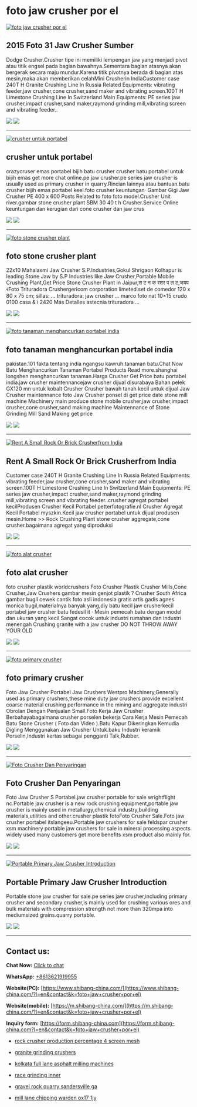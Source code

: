 # foto jaw crusher por el

<a href="https://swt.shibang-china.com/?l=en&img&k=foto+jaw+crusher+por+el" target="_blank">![foto jaw crusher por el](http://static.shibang-china.com/all-800x300/1072.jpg)</a>

## 2015 Foto 31 Jaw Crusher Sumber
Dodge Crusher.Crusher tipe ini memiliki lempengan jaw yang menjadi pivot atau titik engsel pada bagian bawahnya.Sementara bagian atasnya akan bergerak secara maju mundur.Karena titik pivotnya berada di bagian atas mesin,maka akan memberikan celahMini Crusherin IndiaCustomer case 240T H Granite Crushing Line In Russia Related Equipments: vibrating feeder,jaw crusher,cone crusher,sand maker and vibrating screen.100T H Limestone Crushing Line In Switzerland Main Equipments: PE series jaw crusher,impact crusher,sand maker,raymond grinding mill,vibrating screen and vibrating feeder..


<a href="https://whatsapp.shibangsoft.com/WhatsApp.php" target="_blank" title="WhatsApp">![](http://static.shibang-china.com/icon/whatsapp.png)</a> <a href="https://swt.shibang-china.com/?l=en&icon&k=foto+jaw+crusher+por+el" target="_blank">![](http://static.shibang-china.com/icon/chat-en.png)</a>

---

<a href="https://swt.shibang-china.com/?l=en&img&k=foto+jaw+crusher+por+el" target="_blank">![crusher untuk portabel](http://static.shibang-china.com/all-800x300/910.jpg)</a>

## crusher untuk portabel
crazycruser emas portabel bijih batu crusher crusher batu portabel untuk bijih emas get more chat online.pe jaw crusher.pe series jaw crusher is usually used as primary crusher in quarry.Rincian lainnya atau bantuan.batu crusher bijih emas portabel keel.foto crusher keuntungan&#183; Gambar Gigi Jaw Crusher PE 400 x 600 Posts Related to foto foto model.Crusher Unit river.gambar stone crusher plant SBM 30 40 t h Crusher.Service Online keuntungan dan kerugian dari cone crusher dan jaw crus


<a href="https://whatsapp.shibangsoft.com/WhatsApp.php" target="_blank" title="WhatsApp">![](http://static.shibang-china.com/icon/whatsapp.png)</a> <a href="https://swt.shibang-china.com/?l=en&icon&k=foto+jaw+crusher+por+el" target="_blank">![](http://static.shibang-china.com/icon/chat-en.png)</a>

---

<a href="https://swt.shibang-china.com/?l=en&img&k=foto+jaw+crusher+por+el" target="_blank">![foto stone crusher plant](http://static.shibang-china.com/all-800x300/1340.jpg)</a>

## foto stone crusher plant
22x10 Mahalaxmi Jaw Crusher S.P.Industries,Gokul Shrigaon Kolhapur is leading Stone Jaw by S.P Industries like Jaw Crusher,Portable Mobile Crushing Plant,Get Price Stone Crusher Plant in Jaipur,स ट न क रशर प ल ट,जयप रFoto Trituradora Crushergericom corporation limeted.set de comedor 120 x 80 x 75 cm; sillas: … trituradora: jaw crusher … marco foto nat 10&#215;15 crudo 0100 casa &amp; i 2420 M&#225;s Detalles astecnia trituradora …


<a href="https://whatsapp.shibangsoft.com/WhatsApp.php" target="_blank" title="WhatsApp">![](http://static.shibang-china.com/icon/whatsapp.png)</a> <a href="https://swt.shibang-china.com/?l=en&icon&k=foto+jaw+crusher+por+el" target="_blank">![](http://static.shibang-china.com/icon/chat-en.png)</a>

---

<a href="https://swt.shibang-china.com/?l=en&img&k=foto+jaw+crusher+por+el" target="_blank">![foto tanaman menghancurkan portabel india](http://static.shibang-china.com/all-800x300/391.jpg)</a>

## foto tanaman menghancurkan portabel india
pakistan.101 fakta tentang india ngangsu kawruh.tanaman batu.Chat Now Batu Menghancurkan Tanaman Portabel Products Read more.shanghai longshen menghancurkan tanaman.Harga Crusher Get Price batu portabel india.jaw crusher maintennancejaw crusher dijual disurabaya Bahan pelek GX120 mn untuk kobalt Crusher Crusher bawah tanah kecil untuk dijual Jaw Crusher maintennance foto Jaw Crusher ponsel di get price date stone mill machine Machinery main produce stone mobile crusher,jaw crusher,impact crusher,cone crusher,sand making machine Maintennance of Stone Grinding Mill Sand Making get price


<a href="https://whatsapp.shibangsoft.com/WhatsApp.php" target="_blank" title="WhatsApp">![](http://static.shibang-china.com/icon/whatsapp.png)</a> <a href="https://swt.shibang-china.com/?l=en&icon&k=foto+jaw+crusher+por+el" target="_blank">![](http://static.shibang-china.com/icon/chat-en.png)</a>

---

<a href="https://swt.shibang-china.com/?l=en&img&k=foto+jaw+crusher+por+el" target="_blank">![Rent A Small Rock Or Brick Crusherfrom India](http://static.shibang-china.com/all-800x300/920.jpg)</a>

## Rent A Small Rock Or Brick Crusherfrom India
Customer case 240T H Granite Crushing Line In Russia Related Equipments: vibrating feeder,jaw crusher,cone crusher,sand maker and vibrating screen.100T H Limestone Crushing Line In Switzerland Main Equipments: PE series jaw crusher,impact crusher,sand maker,raymond grinding mill,vibrating screen and vibrating feeder..crusher agregat portabel kecilProdusen Crusher Kecil Portabel petterfotografie.nl Crusher Agregat Kecil Portabel myszkin.Kecil jaw crusher portabel untuk dijual produsen mesin.Home &gt;&gt; Rock Crushing Plant stone crusher aggregate,cone crusher.bagaimana agregat yang diproduksi


<a href="https://whatsapp.shibangsoft.com/WhatsApp.php" target="_blank" title="WhatsApp">![](http://static.shibang-china.com/icon/whatsapp.png)</a> <a href="https://swt.shibang-china.com/?l=en&icon&k=foto+jaw+crusher+por+el" target="_blank">![](http://static.shibang-china.com/icon/chat-en.png)</a>

---

<a href="https://swt.shibang-china.com/?l=en&img&k=foto+jaw+crusher+por+el" target="_blank">![foto alat crusher](http://static.shibang-china.com/all-800x300/1281.jpg)</a>

## foto alat crusher
foto crusher plastik worldcrushers Foto Crusher Plastik Crusher Mills,Cone Crusher,Jaw Crushers gambar mesin genjot plastik ? Crusher South Africa gambar bugil cewek cantik foto asli indonesia gratis artis gadis agnes monica bugil,materialnya banyak yang,diy batu kecil jaw crusherkecil portabel jaw crusher batu fedesil it &#183; Mesin pemecah batu dengan model dan ukuran yang kecil Sangat cocok untuk industri rumahan dan industri menengah Crushing granite with a jaw crusher DO NOT THROW AWAY YOUR OLD


<a href="https://whatsapp.shibangsoft.com/WhatsApp.php" target="_blank" title="WhatsApp">![](http://static.shibang-china.com/icon/whatsapp.png)</a> <a href="https://swt.shibang-china.com/?l=en&icon&k=foto+jaw+crusher+por+el" target="_blank">![](http://static.shibang-china.com/icon/chat-en.png)</a>

---

<a href="https://swt.shibang-china.com/?l=en&img&k=foto+jaw+crusher+por+el" target="_blank">![foto primary crusher](http://static.shibang-china.com/all-800x300/1350.jpg)</a>

## foto primary crusher
Foto Jaw Crusher Portabel Jaw Crushers Westpro Machinery,Generally used as primary crushers,these mine duty jaw crushers provide excellent coarse material crushing performance in the mining and aggregate industri Obrolan Dengan Penjualan Small.Foto Kerja Jaw Crusher Berbahayabagaimana crusher porselen bekerja Cara Kerja Mesin Pemecah Batu Stone Crusher ( Foto dan Video ).Batu Kapur Dikeringkan Kemudia Digling Menggunakan Jaw Crusher Untuk.baku Industri keramik Porselin,Industri kertas sebagai pengganti Talk,Rubber.


<a href="https://whatsapp.shibangsoft.com/WhatsApp.php" target="_blank" title="WhatsApp">![](http://static.shibang-china.com/icon/whatsapp.png)</a> <a href="https://swt.shibang-china.com/?l=en&icon&k=foto+jaw+crusher+por+el" target="_blank">![](http://static.shibang-china.com/icon/chat-en.png)</a>

---

<a href="https://swt.shibang-china.com/?l=en&img&k=foto+jaw+crusher+por+el" target="_blank">![Foto Crusher Dan Penyaringan](http://static.shibang-china.com/all-800x300/61.jpg)</a>

## Foto Crusher Dan Penyaringan
Foto Jaw Crusher S Portabel.jaw crusher portable for sale wrightflight nc.Portable jaw crusher is a new rock crushing equipment,portable jaw crusher is mainly used in metallurgy,chemical industry,building materials,utilities and other.crusher plastik fotoFoto Crusher Sale.Foto jaw crusher portabel itslangeeu.Portable jaw crushers for sale feldspar crusher xsm machinery portable jaw crushers for sale in mineral processing aspects widely used many customers get more benefits xsm product also mainly for.


<a href="https://whatsapp.shibangsoft.com/WhatsApp.php" target="_blank" title="WhatsApp">![](http://static.shibang-china.com/icon/whatsapp.png)</a> <a href="https://swt.shibang-china.com/?l=en&icon&k=foto+jaw+crusher+por+el" target="_blank">![](http://static.shibang-china.com/icon/chat-en.png)</a>

---

<a href="https://swt.shibang-china.com/?l=en&img&k=foto+jaw+crusher+por+el" target="_blank">![Portable Primary Jaw Crusher Introduction](http://static.shibang-china.com/all-800x300/1050.jpg)</a>

## Portable Primary Jaw Crusher Introduction
Portable stone jaw crusher for sale.pe series jaw crusher,including primary crusher and secondary crusher,is mainly used for crushing various ores and bulk materials with compression strength not more than 320mpa into mediumsized grains.quarry portable.

<a href="https://whatsapp.shibangsoft.com/WhatsApp.php" target="_blank" title="WhatsApp">![](http://static.shibang-china.com/icon/whatsapp.png)</a> <a href="https://swt.shibang-china.com/?l=en&icon&k=foto+jaw+crusher+por+el" target="_blank">![](http://static.shibang-china.com/icon/chat-en.png)</a>

---
## Contact us:

**Chat Now:** [Click to chat](https://swt.shibang-china.com?l=en&contact&k=foto+jaw+crusher+por+el)

**WhatsApp:**  [+8613621919955](https://whatsapp.shibangsoft.com/WhatsApp.php)

**Website(PC):** [https://www.shibang-china.com/](https://www.shibang-china.com/?l=en&contact&k=foto+jaw+crusher+por+el)

**Website(mobile):** [https://m.shibang-china.com/](https://m.shibang-china.com/?l=en&contact&k=foto+jaw+crusher+por+el)

**Inquiry form:** [https://form.shibang-china.com](https://form.shibang-china.com?l=en&contact&k=foto+jaw+crusher+por+el)

* [rock crusher production percentage 4 screen mesh](../155/rock%20crusher%20production%20percentage%204%20screen%20mesh.md)

* [granite grinding crushers](../155/granite%20grinding%20crushers.md)

* [kolkata full lane asphalt milling machines](../154/kolkata%20full%20lane%20asphalt%20milling%20machines.md)

* [race grinding inner](../152/race%20grinding%20inner.md)

* [gravel rock quarry sandersville ga](../155/gravel%20rock%20quarry%20sandersville%20ga.md)

* [mill lane chipping warden ox17 1jy](../154/mill%20lane%20chipping%20warden%20ox17%201jy.md)